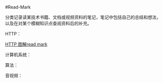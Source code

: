 #Read-Mark

分类记录读某技术书籍、文档或视频资料的笔记，笔记中包括自己的总结和想法，以及在对某个模糊知识点查阅资料后的补充。

HTTP：

[HTTP 图解read mark](https://github.com/onlyAngelia/Read-Mark/blob/master/HTTP/HTTP图解mark.md)

计算机系统：

算法：

音视频：


